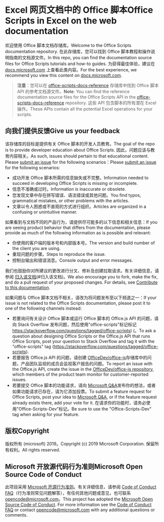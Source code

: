 # <a name="office-scripts-in-excel-on-the-web-documentation"></a><span data-ttu-id="74600-101">Excel 网页文档中的 Office 脚本</span><span class="sxs-lookup"><span data-stu-id="74600-101">Office Scripts in Excel on the web documentation</span></span>

<span data-ttu-id="74600-102">欢迎使用 Office 脚本文档存储库。</span><span class="sxs-lookup"><span data-stu-id="74600-102">Welcome to the Office Scripts documentation repository.</span></span> <span data-ttu-id="74600-103">在此存储库，您可以找到 Office 脚本教程和操作说明指南的文档源文件。</span><span class="sxs-lookup"><span data-stu-id="74600-103">In this repo, you can find the documentation source files for Office Scripts tutorials and how-to guides.</span></span> <span data-ttu-id="74600-104">为获得最佳体验，建议在 [docs.microsoft.com](https://docs.microsoft.com/office/dev/scripts) 上查看此类内容。</span><span class="sxs-lookup"><span data-stu-id="74600-104">For the best experience, we recommend you view this content on [docs.microsoft.com](https://docs.microsoft.com/office/dev/scripts).</span></span>

> <span data-ttu-id="74600-105">**注意**：您可以在 [office-scripts-docs-reference](https://github.com/OfficeDev/office-scripts-docs-reference) 存储库中找到 Office 脚本 API 的参考文档源文件。</span><span class="sxs-lookup"><span data-stu-id="74600-105">**Note**: You can find the reference documentation source files for the Office Scripts API in the [office-scripts-docs-reference](https://github.com/OfficeDev/office-scripts-docs-reference) repository.</span></span> <span data-ttu-id="74600-106">这些 API 包含脚本的所有潜在 Excel 操作。</span><span class="sxs-lookup"><span data-stu-id="74600-106">These APIs contain all the potential Excel operations for your scripts.</span></span>

## <a name="give-us-your-feedback"></a><span data-ttu-id="74600-107">向我们提供反馈</span><span class="sxs-lookup"><span data-stu-id="74600-107">Give us your feedback</span></span>

<span data-ttu-id="74600-108">该存储库的目标是提供有关 Office 脚本的开发人员教育。</span><span class="sxs-lookup"><span data-stu-id="74600-108">The goal of the repo is to provide developer education about Office Scripts.</span></span> <span data-ttu-id="74600-109">因此，问题应该与教育内容相关。</span><span class="sxs-lookup"><span data-stu-id="74600-109">As such, issues should pertain to that educational content.</span></span> <span data-ttu-id="74600-110">Please [submit an issue](https://github.com/OfficeDev/office-scripts-docs/issues) for the following scenarios：</span><span class="sxs-lookup"><span data-stu-id="74600-110">Please [submit an issue](https://github.com/OfficeDev/office-scripts-docs/issues) for the following scenarios:</span></span>

- <span data-ttu-id="74600-111">成功开发 Office 脚本所需的信息缺失或不完整。</span><span class="sxs-lookup"><span data-stu-id="74600-111">Information needed to succeed in developing Office Scripts is missing or incomplete.</span></span>
- <span data-ttu-id="74600-112">信息不准确或过时。</span><span class="sxs-lookup"><span data-stu-id="74600-112">Information is inaccurate or obsolete.</span></span>
- <span data-ttu-id="74600-113">您发现文章中存在拼写错误、语法错误或其他问题。</span><span class="sxs-lookup"><span data-stu-id="74600-113">You find typos, grammatical mistakes, or other problems with the articles.</span></span>
- <span data-ttu-id="74600-114">文章以令人困惑或不直观的方式进行组织。</span><span class="sxs-lookup"><span data-stu-id="74600-114">Articles are organized in a confusing or unintuitive manner.</span></span>

<span data-ttu-id="74600-115">如果看到与文档不同的产品行为，请提供尽可能多的以下信息和相关信息：</span><span class="sxs-lookup"><span data-stu-id="74600-115">If you are seeing product behavior that differs from the documentation, please provide as much of the following information as is possible and relevant:</span></span>

- <span data-ttu-id="74600-116">你使用的客户端的版本号和内部版本号。</span><span class="sxs-lookup"><span data-stu-id="74600-116">The version and build number of the client you are using.</span></span>
- <span data-ttu-id="74600-117">重现问题的步骤。</span><span class="sxs-lookup"><span data-stu-id="74600-117">Steps to reproduce the issue.</span></span>
- <span data-ttu-id="74600-118">控制台输出和错误消息。</span><span class="sxs-lookup"><span data-stu-id="74600-118">Console output and error messages.</span></span>

<span data-ttu-id="74600-p104">我们也鼓励你对所建议的更改进行分叉、修补及创建拉取请求。有关详细信息，请参阅 [归入该文档](Contributing.md)(#归入该文档)。</span><span class="sxs-lookup"><span data-stu-id="74600-p104">We also encourage you to fork, make the fix, and do a pull request of your proposed changes. For details, see [Contribute to this documentation](Contributing.md).</span></span>

<span data-ttu-id="74600-121">如果问题与 Office 脚本文档不相关，请改为将问题发布至以下频道之一：</span><span class="sxs-lookup"><span data-stu-id="74600-121">If your issue is not related to the Office Scripts documentation, please post it to one of the following channels instead:</span></span>

- <span data-ttu-id="74600-122">若要询问有关设计 Office 脚本或运行 Office 脚本的 Office.js API 的问题，请向 Stack Overflow 发布问题，然后使用"office-scripts"标记标记 https://stackoverflow.com/questions/tagged/office-scripts) (。</span><span class="sxs-lookup"><span data-stu-id="74600-122">To ask a question about designing Office Scripts or the Office.js API that runs Office Scripts, post your question to Stack Overflow and tag it with the "office-scripts" tag (https://stackoverflow.com/questions/tagged/office-scripts).</span></span>
- <span data-ttu-id="74600-123">若要报告 Office.js API 的问题，请创建 [OfficeDev/office-js](https://github.com/OfficeDev/office-js)存储库中的问题，产品团队监视的成员会监视客户报告的问题。</span><span class="sxs-lookup"><span data-stu-id="74600-123">To report an issue with the Office.js API, create the issue in the [OfficeDev/office-js repository](https://github.com/OfficeDev/office-js), which members of the product team monitor for customer-reported issues.</span></span>
- <span data-ttu-id="74600-124">若要提交 Office 脚本的功能请求，请向 [Microsoft Q&A](https://docs.microsoft.com/answers/products/m365)发布你的想法，或者如果功能请求已存在，请为它添加投票。</span><span class="sxs-lookup"><span data-stu-id="74600-124">To submit a feature request for Office Scripts, post your idea to [Microsoft Q&A](https://docs.microsoft.com/answers/products/m365), or if the feature request already exists there, add your vote for it.</span></span> <span data-ttu-id="74600-125">在请求你的功能时，请务必使用"Office-Scripts-Dev"标记。</span><span class="sxs-lookup"><span data-stu-id="74600-125">Be sure to use the "Office-Scripts-Dev" tag when asking for your feature.</span></span>

## <a name="copyright"></a><span data-ttu-id="74600-126">版权</span><span class="sxs-lookup"><span data-stu-id="74600-126">Copyright</span></span>

<span data-ttu-id="74600-127">版权所有 (microsoft) 2019。</span><span class="sxs-lookup"><span data-stu-id="74600-127">Copyright (c) 2019 Microsoft Corporation.</span></span> <span data-ttu-id="74600-128">保留所有权利。</span><span class="sxs-lookup"><span data-stu-id="74600-128">All rights reserved.</span></span>

## <a name="microsoft-open-source-code-of-conduct"></a><span data-ttu-id="74600-129">Microsoft 开放源代码行为准则</span><span class="sxs-lookup"><span data-stu-id="74600-129">Microsoft Open Source Code of Conduct</span></span>

<span data-ttu-id="74600-p107">此项目采用 [Microsoft 开源行为准则](https://opensource.microsoft.com/codeofconduct/)。有关详细信息，请参阅 [Code of Conduct FAQ](https://opensource.microsoft.com/codeofconduct/faq/)（行为准则常见问题解答），有任何其他问题或意见，也可联系 [opencode@microsoft.com](mailto:opencode@microsoft.com)。</span><span class="sxs-lookup"><span data-stu-id="74600-p107">This project has adopted the [Microsoft Open Source Code of Conduct](https://opensource.microsoft.com/codeofconduct/). For more information see the [Code of Conduct FAQ](https://opensource.microsoft.com/codeofconduct/faq/) or contact [opencode@microsoft.com](mailto:opencode@microsoft.com) with any additional questions or comments.</span></span>
